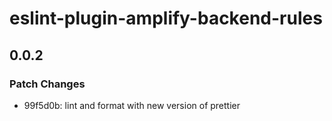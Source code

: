 # eslint-plugin-amplify-backend-rules

## 0.0.2

### Patch Changes

- 99f5d0b: lint and format with new version of prettier
